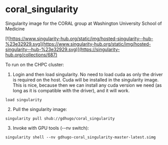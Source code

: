 # coral_singularity
Singularity image for the CORAL group at Washington University School of Medicine

[![https://www.singularity-hub.org/static/img/hosted-singularity--hub-%23e32929.svg](https://www.singularity-hub.org/static/img/hosted-singularity--hub-%23e32929.svg)](https://singularity-hub.org/collections/687)

To run on the CHPC cluster:

1. Login and then load singularity. No need to load cuda as only the driver is required on the host. Cuda will be installed in the singularity image. This is nice, because then we can install any cuda version we need (as long as it is compatible with the driver), and it will work.
```
load singularity
```

2. Pull the singularity image:
```
singularity pull shub://gdhugo/coral_singularity
```

3. Invoke with GPU tools (--nv switch):
```
singularity shell --nv gdhugo-coral_singularity-master-latest.simg
```
